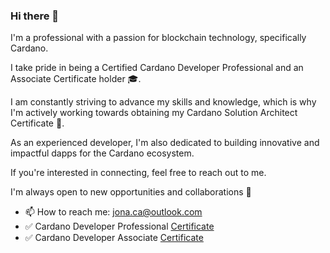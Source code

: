 ### Hi there 👋

I'm a professional with a passion for blockchain technology, specifically Cardano.

I take pride in being a Certified Cardano Developer Professional and an Associate Certificate holder 🎓.

I am constantly striving to advance my skills and knowledge, which is why I'm actively working towards obtaining my Cardano Solution Architect Certificate 🧐. 

As an experienced developer, I'm also dedicated to building innovative and impactful dapps for the Cardano ecosystem. 

If you're interested in connecting, feel free to reach out to me. 

I'm always open to new opportunities and collaborations 🤝

- 📫 How to reach me: jona.ca@outlook.com
- ✅ Cardano Developer Professional [Certificate](https://www.credly.com/badges/8481646e-c53d-4ca8-ac3e-09f1ec2cdc78/public_url)
- ✅ Cardano Developer Associate [Certificate](https://www.credly.com/badges/895b9391-4e7d-4227-aa5f-4df625a3539f/public_url)



<!--
**solidsnakedev/solidsnakedev** is a ✨ _special_ ✨ repository because its `README.md` (this file) appears on your GitHub profile.

Here are some ideas to get you started:

- 🔭 I’m currently working on ...
- 🌱 I’m currently learning ...
- 👯 I’m looking to collaborate on ...
- 🤔 I’m looking for help with ...
- 💬 Ask me about ...
- 📫 How to reach me: ...
- 😄 Pronouns: ...
- ⚡ Fun fact: ...
-->

